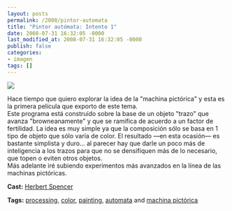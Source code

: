 ```yaml
---
layout: posts
permalink: /2008/pintor-automata
title: "Pintor autómata: Intento 1"
date: 2008-07-31 16:32:05 -0000
last_modified_at: 2008-07-31 16:32:05 -0000
publish: false
categories:
- imagen
tags: []
---
```

[![](http://b.vimeocdn.com/ts/589/655/58965531_200.jpg)](http://vimeo.com/1443251)

Hace tiempo que quiero explorar la idea de la "machina pictórica" y esta es la primera película que exporto de este tema.  
Este programa está construído sobre la base de un objeto "trazo" que avanza "browneanamente" y que se ramifica de acuerdo a un factor de fertilidad. La idea es muy simple ya que la composición sólo se basa en 1 tipo de objeto que sólo varía de color. El resultado —en esta ocasión— es bastante simplista y duro... al parecer hay que darle un poco más de inteligencia a los trazos para que no se densifiquen más de lo necesario, que topen o eviten otros objetos.  
Más adelante iré subiendo experimentos más avanzados en la línea de las machinas pictóricas.

**Cast:** [Herbert Spencer](http://vimeo.com/hspencer)

**Tags:** [processing](http://vimeo.com/tag:processing), [color](http://vimeo.com/tag:color), [painting](http://vimeo.com/tag:painting), [automata](http://vimeo.com/tag:automata) and [machina pictórica](http://vimeo.com/tag:machinapictrica)

